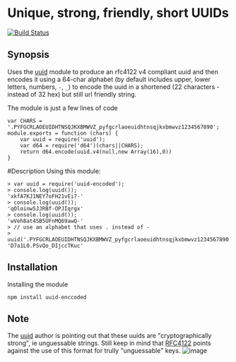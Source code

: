 Unique, strong, friendly, short UUIDs  
==
[![Build Status](https://travis-ci.org/ogt/uuid-encoded.png)](https://travis-ci.org/uuid-encoded/arg1)

## Synopsis

Uses the [uuid](https://github.com/broofa/node-uuid) module to produce an rfc4122 v4 compliant uuid and then encodes it using a 64-char alphabet (by default includes upper, lower letters, numbers, `-`, `_`) to encode the uuid in a shortened (22 characters - instead of 32 hex)  but still url friendly string.  

The module is just a few lines of code

    var CHARS = '.PYFGCRLAOEUIDHTNSQJKXBMWVZ_pyfgcrlaoeuidhtnsqjkxbmwvz1234567890';
    module.exports = function (chars) {
        var uuid = require('uuid');
        var d64 = require('d64')(chars||CHARS);
        return d64.encode(uuid.v4(null,new Array(16),0))
    }

#Description
Using this module:

    > var uuid = require('uuid-encoded');
    > console.log(uuid());
    'xkfA7KJ1NEY7oFH21vEi7-'
    > console.log(uuid());
    'qOloinw5JJRBf-OPJIqrgx'
    > console.log(uuid());
    'wVeh8at4SB5UFnMQ69awQ-'
    > // use an alphabet that uses . instead of -
    > uuid('.PYFGCRLAOEUIDHTNSQJKXBMWVZ_pyfgcrlaoeuidhtnsqjkxbmwvz1234567890')
    'D7a1L0.PSvQo_DIjccTKuc'
    

## Installation 

Installing the module

    npm install uuid-enccoded

## Note

The [uuid](https://github.com/broofa/node-uuid) author is pointing out that these uuids are "cryptographically strong", ie unguessable strings. Still keep in mind that [RFC4122](https://www.ietf.org/rfc/rfc4122.txt) points against the use of this format for trully "unguessable" keys. 
![image](https://f.cloud.github.com/assets/153419/2340802/b12d839e-a4ca-11e3-90ca-fc500a447f16.png)


